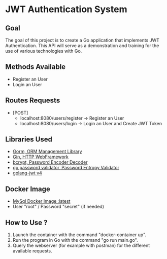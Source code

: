 # JWT Authentication System
## Goal
The goal of this project is to create a Go application that implements JWT 
Authentication. This API will serve as a demonstration and training for the use 
of various technologies with Go.

## Methods Available
- Register an User
- Login an User

## Routes Requests
- [POST]
  - localhost:8080/users/register &rarr; Register an User
  - localhost:8080/users/login &rarr; Login an User and Create JWT Token

## Libraries Used
- [Gorm, ORM Management Library](https://gorm.io/index.html)
- [Gin, HTTP WebFramework](https://github.com/gin-gonic/gin)
- [bcrypt, Password Encoder Decoder](https://pkg.go.dev/golang.org/x/crypto/bcrypt)
- [go password validator, Password Entropy Validator](https://github.com/wagslane/go-password-validator)
- [golang-jwt v4](https://pkg.go.dev/github.com/golang-jwt/jwt/v4)

## Docker Image
- [MySql Docker Image :latest](https://hub.docker.com/_/mysql)
- User "root" / Password "secret" (if needed)

## How to Use ?
1. Launch the container with the command "docker-container up". 
2. Run the program in Go with the command "go run main.go". 
3. Query the webserver (for example with postman) for the different available requests.